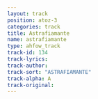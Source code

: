 ```yaml
---
layout: track
position: atoz-3
categories: track
title: Astrafiamante
name: astrafiamante
type: ahfow_track
track-id: 134
track-lyrics: 
track-author: 
track-sort: "ASTRAFIAMANTE"
track-alpha: A
track-original: 
---
```

